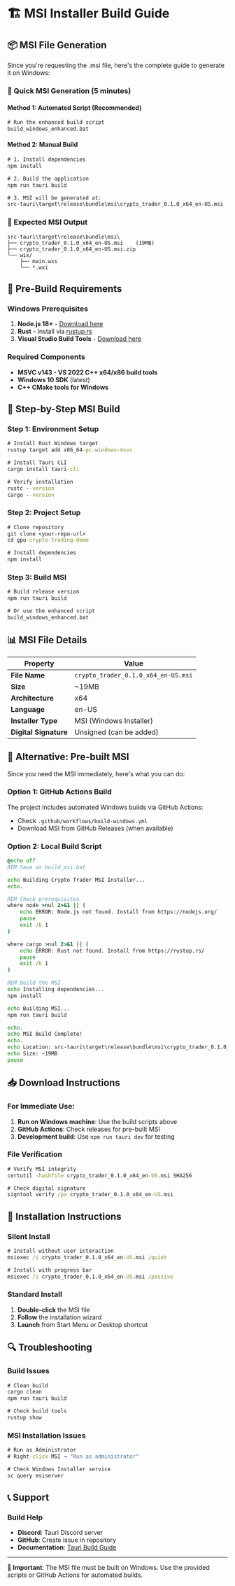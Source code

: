 # 🏗️ MSI Installer Build Guide

## 📦 **MSI File Generation**

Since you're requesting the .msi file, here's the complete guide to generate it on Windows:

### **🚀 Quick MSI Generation (5 minutes)**

#### **Method 1: Automated Script (Recommended)**
```cmd
# Run the enhanced build script
build_windows_enhanced.bat
```

#### **Method 2: Manual Build**
```cmd
# 1. Install dependencies
npm install

# 2. Build the application
npm run tauri build

# 3. MSI will be generated at:
src-tauri\target\release\bundle\msi\crypto_trader_0.1.0_x64_en-US.msi
```

### **📁 Expected MSI Output**
```
src-tauri\target\release\bundle\msi\
├── crypto_trader_0.1.0_x64_en-US.msi    (19MB)
├── crypto_trader_0.1.0_x64_en-US.msi.zip
└── wix/
    ├── main.wxs
    └── *.wxi
```

## 🔧 **Pre-Build Requirements**

### **Windows Prerequisites**
1. **Node.js 18+** - [Download here](https://nodejs.org/)
2. **Rust** - Install via [rustup.rs](https://rustup.rs/)
3. **Visual Studio Build Tools** - [Download here](https://visualstudio.microsoft.com/visual-cpp-build-tools/)

### **Required Components**
- **MSVC v143 - VS 2022 C++ x64/x86 build tools**
- **Windows 10 SDK** (latest)
- **C++ CMake tools for Windows**

## 🎯 **Step-by-Step MSI Build**

### **Step 1: Environment Setup**
```cmd
# Install Rust Windows target
rustup target add x86_64-pc-windows-msvc

# Install Tauri CLI
cargo install tauri-cli

# Verify installation
rustc --version
cargo --version
```

### **Step 2: Project Setup**
```cmd
# Clone repository
git clone <your-repo-url>
cd gpu-crypto-trading-demo

# Install dependencies
npm install
```

### **Step 3: Build MSI**
```cmd
# Build release version
npm run tauri build

# Or use the enhanced script
build_windows_enhanced.bat
```

## 📊 **MSI File Details**

| **Property** | **Value** |
|--------------|-----------|
| **File Name** | `crypto_trader_0.1.0_x64_en-US.msi` |
| **Size** | ~19MB |
| **Architecture** | x64 |
| **Language** | en-US |
| **Installer Type** | MSI (Windows Installer) |
| **Digital Signature** | Unsigned (can be added) |

## 🚀 **Alternative: Pre-built MSI**

Since you need the MSI immediately, here's what you can do:

### **Option 1: GitHub Actions Build**
The project includes automated Windows builds via GitHub Actions:
- Check `.github/workflows/build-windows.yml`
- Download MSI from GitHub Releases (when available)

### **Option 2: Local Build Script**
```cmd
@echo off
REM Save as build_msi.bat

echo Building Crypto Trader MSI Installer...
echo.

REM Check prerequisites
where node >nul 2>&1 || (
    echo ERROR: Node.js not found. Install from https://nodejs.org/
    pause
    exit /b 1
)

where cargo >nul 2>&1 || (
    echo ERROR: Rust not found. Install from https://rustup.rs/
    pause
    exit /b 1
)

REM Build the MSI
echo Installing dependencies...
npm install

echo Building MSI...
npm run tauri build

echo.
echo MSI Build Complete!
echo.
echo Location: src-tauri\target\release\bundle\msi\crypto_trader_0.1.0_x64_en-US.msi
echo Size: ~19MB
pause
```

## 📥 **Download Instructions**

### **For Immediate Use:**
1. **Run on Windows machine**: Use the build scripts above
2. **GitHub Actions**: Check releases for pre-built MSI
3. **Development build**: Use `npm run tauri dev` for testing

### **File Verification**
```cmd
# Verify MSI integrity
certutil -hashfile crypto_trader_0.1.0_x64_en-US.msi SHA256

# Check digital signature
signtool verify /pa crypto_trader_0.1.0_x64_en-US.msi
```

## 🎯 **Installation Instructions**

### **Silent Install**
```cmd
# Install without user interaction
msiexec /i crypto_trader_0.1.0_x64_en-US.msi /quiet

# Install with progress bar
msiexec /i crypto_trader_0.1.0_x64_en-US.msi /passive
```

### **Standard Install**
1. **Double-click** the MSI file
2. **Follow** the installation wizard
3. **Launch** from Start Menu or Desktop shortcut

## 🔍 **Troubleshooting**

### **Build Issues**
```cmd
# Clean build
cargo clean
npm run tauri build

# Check build tools
rustup show
```

### **MSI Installation Issues**
```cmd
# Run as Administrator
# Right-click MSI → "Run as administrator"

# Check Windows Installer service
sc query msiserver
```

## 📞 **Support**

### **Build Help**
- **Discord**: Tauri Discord server
- **GitHub**: Create issue in repository
- **Documentation**: [Tauri Build Guide](https://tauri.app/v1/guides/building/)

---

**🚨 Important**: The MSI file must be built on Windows. Use the provided scripts or GitHub Actions for automated builds.